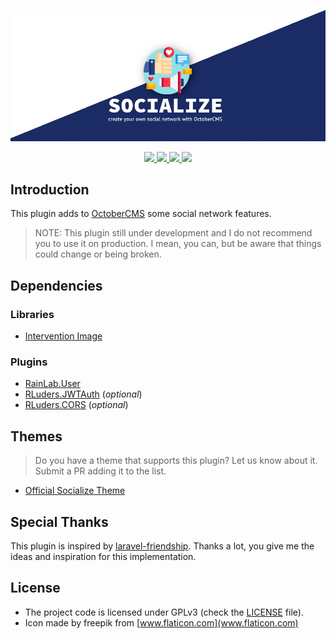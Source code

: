 ![Socialize Plugin](./assets/images/socialize-cover.png)

<p align="center">
  <a href="https://travis-ci.org/rluders/oc-socialize-plugin">
    <img src="https://travis-ci.org/rluders/oc-socialize-plugin.svg?branch=main">
  </a>
  <a href="https://octobercms.com/plugin/rluders-socialize">
    <img src="https://img.shields.io/badge/OctoberCMS-Plugin-%23EE7203.svg">
  </a>
  <a href="https://www.patreon.com/rluders">
    <img src="https://img.shields.io/badge/Support_on-Patreon-green.svg">
  </a>
  <a href="https://www.gnu.org/licenses/gpl-3.0.en.html">
    <img src="https://img.shields.io/github/license/rluders/oc-socialize-plugin.svg">
  </a>
</p>

## Introduction

This plugin adds to [OctoberCMS](https://octobercms.com) some social network features.

> NOTE: This plugin still under development and I do not recommend you to use it on production. I mean, you can, but be aware that things could change or being broken.

## Dependencies

### Libraries

- [Intervention Image](http://image.intervention.io)

### Plugins

- [RainLab.User](https://github.com/rainlab/user-plugin)
- [RLuders.JWTAuth](https://github.com/rluders/oc-jwtauth-plugin) (_optional_)
- [RLuders.CORS](https://github.com/rluders/oc-cors-plugin) (_optional_)

## Themes

> Do you have a theme that supports this plugin? Let us know about it. Submit a PR adding it to the list.

- [Official Socialize Theme](https://github.com/rluders/oc-socialize-theme)

## Special Thanks

This plugin is inspired by [laravel-friendship](https://github.com/hootlex/laravel-friendships).
Thanks a lot, you give me the ideas and inspiration for this implementation.

## License

- The project code is licensed under GPLv3 (check the [LICENSE](./LICENSE) file).
- Icon made by freepik from [www.flaticon.com](www.flaticon.com)
